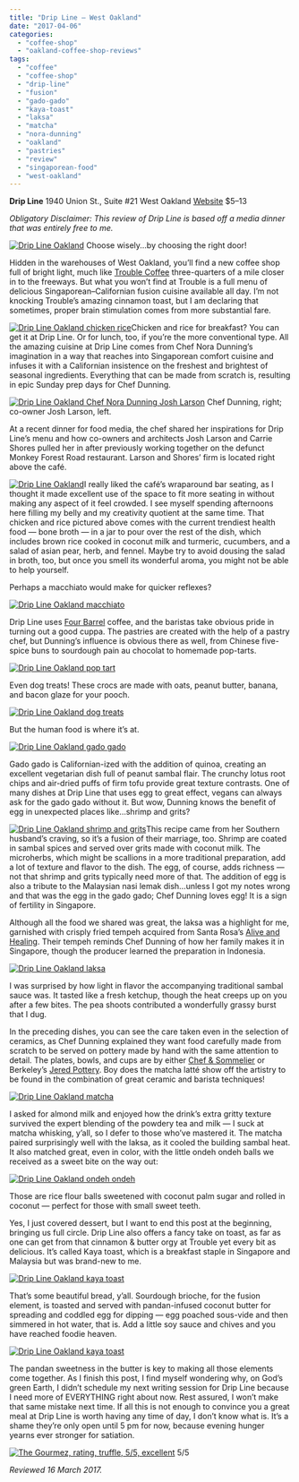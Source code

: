 ```yaml
---
title: "Drip Line – West Oakland"
date: "2017-04-06"
categories:
  - "coffee-shop"
  - "oakland-coffee-shop-reviews"
tags:
  - "coffee"
  - "coffee-shop"
  - "drip-line"
  - "fusion"
  - "gado-gado"
  - "kaya-toast"
  - "laksa"
  - "matcha"
  - "nora-dunning"
  - "oakland"
  - "pastries"
  - "review"
  - "singaporean-food"
  - "west-oakland"
---
```


**Drip Line** 1940 Union St., Suite #21 West Oakland [Website](http://driplineoakland.com/) $5–13

_Obligatory Disclaimer: This review of Drip Line is based off a media dinner that was entirely free to me._




<div class="caption">

[![Drip Line Oakland](http://s3.amazonaws.com/thegourmez-wpmedia/2017/04/Drip-Line-01-500x334.jpg)](http://s3.amazonaws.com/thegourmez-wpmedia/2017/04/Drip-Line-01.jpg) Choose wisely...by choosing the right door!</div>


Hidden in the warehouses of West Oakland, you’ll find a new coffee shop full of bright light, much like [Trouble Coffee](https://www.yelp.com/biz/trouble-coffee-company-oakland) three-quarters of a mile closer in to the freeways. But what you won’t find at Trouble is a full menu of delicious Singaporean–Californian fusion cuisine available all day. I’m not knocking Trouble’s amazing cinnamon toast, but I am declaring that sometimes, proper brain stimulation comes from more substantial fare.

[![Drip Line Oakland chicken rice](http://s3.amazonaws.com/thegourmez-wpmedia/2017/04/Drip-Line-25-500x473.jpg)](http://s3.amazonaws.com/thegourmez-wpmedia/2017/04/Drip-Line-25.jpg)Chicken and rice for breakfast? You can get it at Drip Line. Or for lunch, too, if you’re the more conventional type. All the amazing cuisine at Drip Line comes from Chef Nora Dunning’s imagination in a way that reaches into Singaporean comfort cuisine and infuses it with a Californian insistence on the freshest and brightest of seasonal ingredients. Everything that can be made from scratch is, resulting in epic Sunday prep days for Chef Dunning.




<div class="caption">

[![Drip Line Oakland Chef Nora Dunning Josh Larson](http://s3.amazonaws.com/thegourmez-wpmedia/2017/04/Drip-Line-13-500x399.jpg)](http://s3.amazonaws.com/thegourmez-wpmedia/2017/04/Drip-Line-13.jpg) Chef Dunning, right; co-owner Josh Larson, left.</div>


At a recent dinner for food media, the chef shared her inspirations for Drip Line’s menu and how co-owners and architects Josh Larson and Carrie Shores pulled her in after previously working together on the defunct Monkey Forest Road restaurant. Larson and Shores’ firm is located right above the café.

[![Drip Line Oakland](http://s3.amazonaws.com/thegourmez-wpmedia/2017/04/Drip-Line-04-500x174.jpg)](http://s3.amazonaws.com/thegourmez-wpmedia/2017/04/Drip-Line-04.jpg)I really liked the café’s wraparound bar seating, as I thought it made excellent use of the space to fit more seating in without making any aspect of it feel crowded. I see myself spending afternoons here filling my belly and my creativity quotient at the same time. That chicken and rice pictured above comes with the current trendiest health food — bone broth — in a jar to pour over the rest of the dish, which includes brown rice cooked in coconut milk and turmeric, cucumbers, and a salad of asian pear, herb, and fennel. Maybe try to avoid dousing the salad in broth, too, but once you smell its wonderful aroma, you might not be able to help yourself.

Perhaps a macchiato would make for quicker reflexes?

[![Drip Line Oakland macchiato](http://s3.amazonaws.com/thegourmez-wpmedia/2017/04/Drip-Line-05-500x398.jpg)](http://s3.amazonaws.com/thegourmez-wpmedia/2017/04/Drip-Line-05.jpg)

Drip Line uses [Four Barrel](https://www.fourbarrelcoffee.com/) coffee, and the baristas take obvious pride in turning out a good cuppa. The pastries are created with the help of a pastry chef, but Dunning’s influence is obvious there as well, from Chinese five-spice buns to sourdough pain au chocolat to homemade pop-tarts.

[![Drip Line Oakland pop tart](http://s3.amazonaws.com/thegourmez-wpmedia/2017/04/Drip-Line-10-500x275.jpg)](http://s3.amazonaws.com/thegourmez-wpmedia/2017/04/Drip-Line-10.jpg)

Even dog treats! These crocs are made with oats, peanut butter, banana, and bacon glaze for your pooch.

[![Drip Line Oakland dog treats](http://s3.amazonaws.com/thegourmez-wpmedia/2017/04/Drip-Line-06-334x500.jpg)](http://s3.amazonaws.com/thegourmez-wpmedia/2017/04/Drip-Line-06.jpg)

But the human food is where it’s at.

[![Drip Line Oakland gado gado](http://s3.amazonaws.com/thegourmez-wpmedia/2017/04/Drip-Line-20-500x364.jpg)](http://s3.amazonaws.com/thegourmez-wpmedia/2017/04/Drip-Line-20.jpg)

Gado gado is Californian-ized with the addition of quinoa, creating an excellent vegetarian dish full of peanut sambal flair. The crunchy lotus root chips and air-dried puffs of firm tofu provide great texture contrasts. One of many dishes at Drip Line that uses egg to great effect, vegans can always ask for the gado gado without it. But wow, Dunning knows the benefit of egg in unexpected places like…shrimp and grits?

[![Drip Line Oakland shrimp and grits](http://s3.amazonaws.com/thegourmez-wpmedia/2017/04/Drip-Line-21-500x422.jpg)](http://s3.amazonaws.com/thegourmez-wpmedia/2017/04/Drip-Line-21.jpg)This recipe came from her Southern husband’s craving, so it’s a fusion of their marriage, too. Shrimp are coated in sambal spices and served over grits made with coconut milk. The microherbs, which might be scallions in a more traditional preparation, add a lot of texture and flavor to the dish. The egg, of course, adds richness — not that shrimp and grits typically need more of that. The addition of egg is also a tribute to the Malaysian nasi lemak dish…unless I got my notes wrong and that was the egg in the gado gado; Chef Dunning loves egg! It is a sign of fertility in Singapore.

Although all the food we shared was great, the laksa was a highlight for me, garnished with crisply fried tempeh acquired from Santa Rosa’s [Alive and Healing](http://www.aliveandhealing.com/). Their tempeh reminds Chef Dunning of how her family makes it in Singapore, though the producer learned the preparation in Indonesia.

[![Drip Line Oakland laksa](http://s3.amazonaws.com/thegourmez-wpmedia/2017/04/Drip-Line-26-500x334.jpg)](http://s3.amazonaws.com/thegourmez-wpmedia/2017/04/Drip-Line-26.jpg)

I was surprised by how light in flavor the accompanying traditional sambal sauce was. It tasted like a fresh ketchup, though the heat creeps up on you after a few bites. The pea shoots contributed a wonderfully grassy burst that I dug.

In the preceding dishes, you can see the care taken even in the selection of ceramics, as Chef Dunning explained they want food carefully made from scratch to be served on pottery made by hand with the same attention to detail. The plates, bowls, and cups are by either [Chef & Sommelier](http://www.chefsommelier.com/) or Berkeley’s [Jered Pottery](https://jeredspottery.myshopify.com/). Boy does the matcha latté show off the artistry to be found in the combination of great ceramic and barista techniques!

[![Drip Line Oakland matcha](http://s3.amazonaws.com/thegourmez-wpmedia/2017/04/Drip-Line-23-500x454.jpg)](http://s3.amazonaws.com/thegourmez-wpmedia/2017/04/Drip-Line-23.jpg)

I asked for almond milk and enjoyed how the drink’s extra gritty texture survived the expert blending of the powdery tea and milk — I suck at matcha whisking, y’all, so I defer to those who’ve mastered it. The matcha paired surprisingly well with the laksa, as it cooled the building sambal heat. It also matched great, even in color, with the little ondeh ondeh balls we received as a sweet bite on the way out:

[![Drip Line Oakland ondeh ondeh](http://s3.amazonaws.com/thegourmez-wpmedia/2017/04/Drip-Line-27-500x403.jpg)](http://s3.amazonaws.com/thegourmez-wpmedia/2017/04/Drip-Line-27.jpg)

Those are rice flour balls sweetened with coconut palm sugar and rolled in coconut — perfect for those with small sweet teeth.

Yes, I just covered dessert, but I want to end this post at the beginning, bringing us full circle. Drip Line also offers a fancy take on toast, as far as one can get from that cinnamon & butter orgy at Trouble yet every bit as delicious. It’s called Kaya toast, which is a breakfast staple in Singapore and Malaysia but was brand-new to me.

[![Drip Line Oakland kaya toast](http://s3.amazonaws.com/thegourmez-wpmedia/2017/04/Drip-Line-17-500x401.jpg)](http://s3.amazonaws.com/thegourmez-wpmedia/2017/04/Drip-Line-17.jpg)

That’s some beautiful bread, y’all. Sourdough brioche, for the fusion element, is toasted and served with pandan-infused coconut butter for spreading and coddled egg for dipping — egg poached sous-vide and then simmered in hot water, that is. Add a little soy sauce and chives and you have reached foodie heaven.

[![Drip Line Oakland kaya toast](http://s3.amazonaws.com/thegourmez-wpmedia/2017/04/Drip-Line-18-500x334.jpg)](http://s3.amazonaws.com/thegourmez-wpmedia/2017/04/Drip-Line-18.jpg)

The pandan sweetness in the butter is key to making all those elements come together. As I finish this post, I find myself wondering why, on God’s green Earth, I didn’t schedule my next writing session for Drip Line because I need more of EVERYTHING right about now. Rest assured, I won’t make that same mistake next time. If all this is not enough to convince you a great meal at Drip Line is worth having any time of day, I don’t know what is. It’s a shame they’re only open until 5 pm for now, because evening hunger yearns ever stronger for satiation.




<div class="caption">

[![The Gourmez, rating, truffle, 5/5, excellent](http://s3.amazonaws.com/thegourmez-wpmedia/2015/01/rating_truffle1.gif)](http://s3.amazonaws.com/thegourmez-wpmedia/2015/01/rating_truffle1.gif) 5/5</div>


_Reviewed 16 March 2017._
